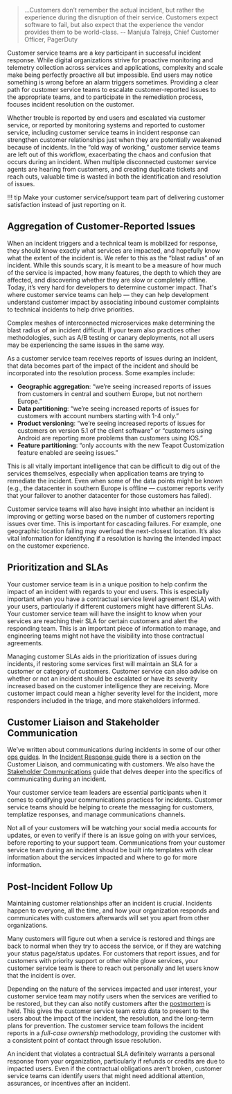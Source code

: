 > ...Customers don’t remember the actual incident, but rather the
experience during the disruption of their service. Customers expect software to fail, but
also expect that the experience the vendor provides them to be world-class.
-- Manjula Talreja, Chief Customer Officer, PagerDuty

Customer service teams are a key participant in successful incident response. While digital organizations strive for proactive monitoring and telemetry collection across services and applications, complexity and scale make being perfectly proactive all but impossible. End users may notice something is wrong before an alarm triggers sometimes. Providing a clear path for customer service teams to escalate customer-reported issues to the appropriate teams, and to participate in the remediation process, focuses incident resolution on the customer.

Whether trouble is reported by end users and escalated via customer service, or reported by monitoring systems and reported to customer service, including customer service teams in incident response can strengthen customer relationships just when they are potentially weakened because of incidents. In the “old way of working,” customer service teams are left out of this workflow, exacerbating the chaos and confusion that occurs during an incident. When multiple disconnected customer service agents are hearing from customers, and creating duplicate tickets and reach outs, valuable time is wasted in both the identification and resolution of issues.

!!! tip
    Make your customer service/support team part of delivering customer satisfaction instead of just reporting on it.

## Aggregation of Customer-Reported Issues
When an incident triggers and a technical team is mobilized for response, they should know exactly what services are impacted, and hopefully know what the extent of the incident is. We refer to this as the “blast radius” of an incident. While this sounds scary, it is meant to be a measure of how much of the service is impacted, how many features, the depth to which they are affected, and discovering whether they are slow or completely offline. Today, it’s very hard for developers to determine customer impact. That's where customer service teams can help — they can help development understand customer impact by associating inbound customer complaints to technical incidents to help drive priorities.

Complex meshes of interconnected microservices make determining the blast radius of an incident difficult. If your team also practices other methodologies, such as A/B testing or canary deployments, not all users may be experiencing the same issues in the same way.

As a customer service team receives reports of issues during an incident, that data becomes part of the impact of the incident and should be incorporated into the resolution process. Some examples include:

- **Geographic aggregation**: “we’re seeing increased reports of issues from customers in central and southern Europe, but not northern Europe.”
- **Data partitioning**: “we’re seeing increased reports of issues for customers with account numbers starting with 1-4 only.”
- **Product versioning**: “we’re seeing increased reports of issues for customers on version 5.1 of the client software” or “customers using Android are reporting more problems than customers using IOS.”
- **Feature partitioning**: “only accounts with the new Teapot Customization feature enabled are seeing issues.”

This is all vitally important intelligence that can be difficult to dig out of the services themselves, especially when application teams are trying to remediate the incident. Even when some of the data points might be known (e.g., the datacenter in southern Europe is offline — customer reports verify that your failover to another datacenter for those customers has failed).

Customer service teams will also have insight into whether an incident is improving or getting worse based on the number of customers reporting issues over time. This is important for cascading failures. For example, one geographic location failing may overload the next-closest location. It’s also vital information for identifying if a resolution is having the intended impact on the customer experience.

## Prioritization and SLAs
Your customer service team is in a unique position to help confirm the impact of an incident with regards to your end users. This is especially important when you have a contractual service level agreement (SLA) with your users, particularly if different customers might have different SLAs. Your customer service team will have the insight to know when your services are reaching their SLA for certain customers and alert the responding team. This is an important piece of information to manage, and engineering teams might not have the visibility into those contractual agreements.

Managing customer SLAs aids in the prioritization of issues during incidents, if restoring some services first will maintain an SLA for a customer or category of customers. Customer service can also advise on whether or not an incident should be escalated or have its severity increased based on the customer intelligence they are receiving. More customer impact could mean a higher severity level for the incident, more responders included in the triage, and more stakeholders informed.

## Customer Liaison and Stakeholder Communication
We’ve written about communications during incidents in some of our other [ops guides](https://pagerduty.com/ops-guides). In the [Incident Response guide](https://response.pagerduty.com/training/customer_liaison/) there is a section on the Customer Liaison, and communicating with customers. We also have the [Stakeholder Communications](https://stakeholders.pagerduty.com/) guide that delves deeper into the specifics of communicating during an incident.

Your customer service team leaders are essential participants when it comes to codifying your communications practices for incidents. Customer service teams should be helping to create the messaging for customers, templatize responses, and manage communications channels.

Not all of your customers will be watching your social media accounts for updates, or even to verify if there is an issue going on with your services, before reporting to your support team. Communications from your customer service team during an incident should be built into templates with clear information about the services impacted and where to go for more information.

## Post-Incident Follow Up
Maintaining customer relationships after an incident is crucial. Incidents happen to everyone, all the time, and how your organization responds and communicates with customers afterwards will set you apart from other organizations.

Many customers will figure out when a service is restored and things are back to normal when they try to access the service, or if they are watching your status page/status updates. For customers that report issues, and for customers with priority support or other white glove services, your customer service team is there to reach out personally and let users know that the incident is over.

Depending on the nature of the services impacted and user interest, your customer service team may notify users when the services are verified to be restored, but they can also notify customers after the [postmortem](https://postmortems.pagerduty.com) is held. This gives the customer service team extra data to present to the users about the impact of the incident, the resolution, and the long-term plans for prevention. The customer service team follows the incident reports in a *full-case ownership* methodology, providing the customer with a consistent point of contact through issue resolution.

An incident that violates a contractual SLA definitely warrants a personal response from your organization, particularly if refunds or credits are due to impacted users. Even if the contractual obligations aren’t broken, customer service teams can identify users that might need additional attention, assurances, or incentives after an incident.
